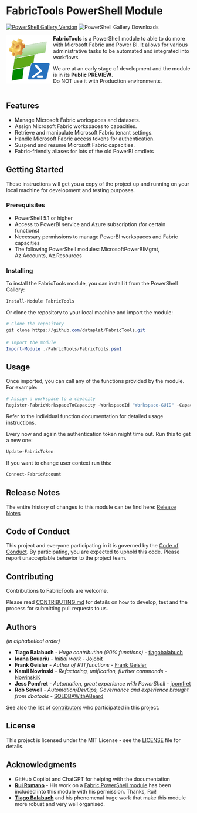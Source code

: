 # FabricTools PowerShell Module

[![PowerShell Gallery Version](https://img.shields.io/powershellgallery/v/FabricTools?label=PowerShell%20Gallery&color=blue)](https://www.powershellgallery.com/packages/FabricTools)
![PowerShell Gallery Downloads](https://img.shields.io/powershellgallery/dt/FabricTools?label=PSGallery%20downloads) 

<img align="left" src="images/FabricToolsLogo.png" alt="drawing" width="128"/>

**FabricTools** is a PowerShell module to able to do more with Microsoft Fabric and Power BI.
It allows for various administrative tasks to be automated and integrated into workflows.

We are at an early stage of development and the module is in its **Public PREVIEW**.  
Do NOT use it with Production environments.
<br/>
<br/>

## Features

- Manage Microsoft Fabric workspaces and datasets.
- Assign Microsoft Fabric workspaces to capacities.
- Retrieve and manipulate Microsoft Fabric tenant settings.
- Handle Microsoft Fabric access tokens for authentication.
- Suspend and resume Microsoft Fabric capacities.
- Fabric-friendly aliases for lots of the old PowerBI cmdlets

## Getting Started

These instructions will get you a copy of the project up and running on your local machine for development and testing purposes.

### Prerequisites

- PowerShell 5.1 or higher
- Access to PowerBI service and Azure subscription (for certain functions)
- Necessary permissions to manage PowerBI workspaces and Fabric capacities
- The following PowerShell modules: MicrosoftPowerBIMgmt, Az.Accounts, Az.Resources

### Installing

To install the FabricTools module, you can install it from the PowerShell Gallery:

```powershell
Install-Module FabricTools 
```

Or clone the repository to your local machine and import the module:

```powershell
# Clone the repository
git clone https://github.com/dataplat/FabricTools.git

# Import the module
Import-Module ./FabricTools/FabricTools.psm1
```



## Usage

Once imported, you can call any of the functions provided by the module. For example:

```powershell
# Assign a workspace to a capacity
Register-FabricWorkspaceToCapacity -WorkspaceId "Workspace-GUID" -CapacityId "Capacity-GUID"
```

Refer to the individual function documentation for detailed usage instructions.

Every now and again the authentication token might time out. Run this to get a new one:
```powershell
Update-FabricToken
```

If you want to change user context run this:
```powershell
Connect-FabricAccount
```


## Release Notes

The entire history of changes to this module can be find here: [Release Notes](ReleaseNotes.md)

## Code of Conduct
This project and everyone participating in it is governed by the [Code of Conduct](CODE_OF_CONDUCT.md). By participating, you are expected to uphold this code. Please report unacceptable behavior to the project team.

## Contributing

Contributions to FabricTools are welcome.  

Please read [CONTRIBUTING.md](CONTRIBUTING.md) for details on how to develop, test and the process for submitting pull requests to us.

## Authors
_(in alphabetical order)_

- **Tiago Balabuch** - *Huge contribution (90% functions)* - [tiagobalabuch](https://github.com/tiagobalabuch)
- **Ioana Bouariu** - *Initial work* - [Jojobit](https://github.com/Jojobit)
- **Frank Geisler** - *Author of RTI functions* - [Frank Geisler](https://github.com/Frank-Geisler)
- **Kamil Nowinski** - *Refactoring, unification, further commands* - [NowinskiK](https://github.com/NowinskiK)
- **Jess Pomfret** - *Automation, great experience with PowerShell* - [jpomfret](https://github.com/jpomfret)
- **Rob Sewell** - *Automation/DevOps, Governance and experience brought from dbatools* - [SQLDBAWithABeard](https://github.com/SQLDBAWithABeard)

See also the list of [contributors](https://github.com/dataplat/FabricTools/contributors) who participated in this project.

## License

This project is licensed under the MIT License - see the [LICENSE](LICENSE) file for details.

## Acknowledgments

- GitHub Copilot and ChatGPT for helping with the documentation
- [**Rui Romano**](https://github.com/RuiRomano) - His work on a [Fabric PowerShell module](https://github.com/microsoft/Analysis-Services/tree/master/pbidevmode/fabricps-pbip) has been included into this module with his permission. Thanks, Rui!
- [**Tiago Balabuch**](https://github.com/tiagobalabuch) and his phenomenal huge work that make this module more robust and very well organised.
